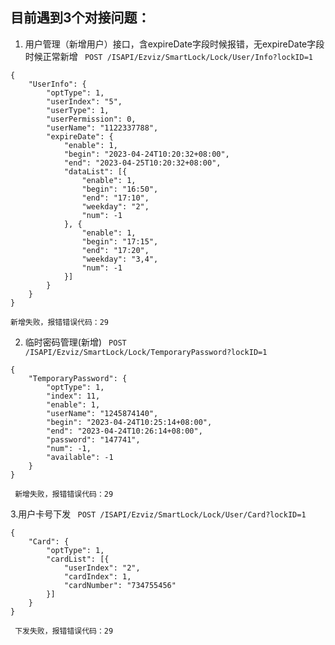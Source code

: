 ## 目前遇到3个对接问题：
1. 用户管理（新增用户）接口，含expireDate字段时候报错，无expireDate字段时候正常新增
` POST /ISAPI/Ezviz/SmartLock/Lock/User/Info?lockID=1`
~~~
{
	"UserInfo": {
		"optType": 1,
		"userIndex": "5",
		"userType": 1,
		"userPermission": 0,
		"userName": "1122337788",
		"expireDate": {
			"enable": 1,
			"begin": "2023-04-24T10:20:32+08:00",
			"end": "2023-04-25T10:20:32+08:00",
			"dataList": [{
				"enable": 1,
				"begin": "16:50",
				"end": "17:10",
				"weekday": "2",
				"num": -1
			}, {
				"enable": 1,
				"begin": "17:15",
				"end": "17:20",
				"weekday": "3,4",
				"num": -1
			}]
		}
	}
}
~~~
` 新增失败，报错错误代码：29 `

2. 临时密码管理(新增)
` POST /ISAPI/Ezviz/SmartLock/Lock/TemporaryPassword?lockID=1`
~~~
{
	"TemporaryPassword": {
		"optType": 1,
		"index": 11,
		"enable": 1,
		"userName": "1245874140",
		"begin": "2023-04-24T10:25:14+08:00",
		"end": "2023-04-24T10:26:14+08:00",
		"password": "147741",
		"num": -1,
		"available": -1
	}
}
~~~
` 新增失败，报错错误代码：29`

3.用户卡号下发
` POST /ISAPI/Ezviz/SmartLock/Lock/User/Card?lockID=1`
~~~
{
	"Card": {
		"optType": 1,
		"cardList": [{
			"userIndex": "2",
			"cardIndex": 1,
			"cardNumber": "734755456"
		}]
	}
}
~~~
` 下发失败，报错错误代码：29`